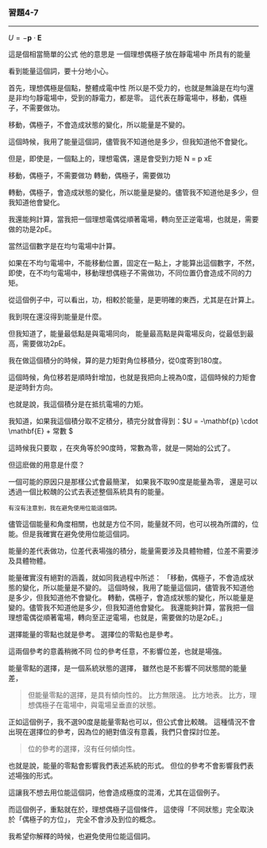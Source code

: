 
### 習題4-7
---
$U = -\mathbf{p} \cdot \mathbf{E}$

這是個相當簡單的公式
他的意思是
一個理想偶極子放在靜電場中
所具有的能量

看到能量這個詞，要十分地小心。

首先，理想偶極是個點，整體成電中性
所以是不受力的，也就是無論是在均勻還是非均勻靜電場中，受到的靜電力，都是零。
這代表在靜電場中，移動，偶極子，不需要做功。

移動，偶極子，不會造成狀態的變化，所以能量是不變的。

這個時候，我用了能量這個詞，儘管我不知道他是多少，但我知道他不會變化。

但是，即使是，一個點上的，理想電偶，還是會受到力矩 N = p xE 

移動，偶極子，不需要做功
轉動，偶極子，需要做功

轉動，偶極子，會造成狀態的變化，所以能量是變的。儘管我不知道他是多少，但我知道他會變化。

我還能夠計算，當我把一個理想電偶從順著電場，轉向至正逆電場，也就是，需要做的功是2pE。

當然這個數字是在均勻電場中計算。

如果在不均勻電場中，不能移動位置，固定在一點上，才能算出這個數字，不然，即使，在不均勻電場中，移動理想偶極子不需做功，不同位置仍會造成不同的力矩。

從這個例子中，可以看出，功，相較於能量，是更明確的東西，尤其是在計算上。

我到現在還沒得到能量是什麼。

但我知道了，能量最低點是與電場同向，
能量最高點是與電場反向，從最低到最高，需要做功2pE。

我在做這個積分的時候，算的是力矩對角位移積分，從0度寄到180度。

這個時候，角位移若是順時針增加，也就是我把向上視為0度，這個時候的力矩會是逆時針方向。

也就是說，我這個積分是在抵抗電場的力矩。

我知道，如果我這個積分取不定積分，積完分就會得到：$U = -\mathbf{p} \cdot \mathbf{E} + 常數 $

這時候我只要取 ，在夾角等於90度時，常數為零，就是一開始的公式了。

但這麽做的用意是什麼？

一個可能的原因只是那樣公式會最簡潔，
如果我不取90度是能量為零，
還是可以透過一個比較醜的公式去表述整個系統具有的能量。

    有沒有注意到，我在避免使用位能這個詞。

儘管這個能量和角度相關，也就是方位不同，能量就不同，也可以視為所謂的，位能。但是我確實在避免使用位能這個詞。

能量的差代表做功，位差代表場強的積分，能量需要涉及具體物體，位差不需要涉及具體物體。

能量確實沒有絕對的涵義，就如同我過程中所述：
「移動，偶極子，不會造成狀態的變化，所以能量是不變的。
這個時候，我用了能量這個詞，儘管我不知道他是多少，但我知道他不會變化。
轉動，偶極子，會造成狀態的變化，所以能量是變的。儘管我不知道他是多少，但我知道他會變化。
我還能夠計算，當我把一個理想電偶從順著電場，轉向至正逆電場，也就是，需要做的功是2pE。」

選擇能量的零點也就是參考。
選擇位的零點也是參考。

這兩個參考的意義稍微不同
位的參考任意，不影響位差，也就是場強。

能量零點的選擇，是一個系統狀態的選擇，
雖然也是不影響不同狀態間的能量差，
>但能量零點的選擇，是具有傾向性的。
比方無限遠。
比方地表。
比方，理想偶極子在電場中，與電場呈垂直的狀態。

正如這個例子，我不選90度是能量零點也可以，但公式會比較醜。
這種情況不會出現在選擇位的參考，因為位的絕對值沒有意義，我們只會探討位差。
>位的參考的選擇，沒有任何傾向性。

也就是說，能量的零點會影響我們表述系統的形式。
但位的參考不會影響我們表述場強的形式。

這讓我不想去用位能這個詞，他會造成極度的混淆，尤其在這個例子。

而這個例子，重點就在於，理想偶極子這個條件，
這使得「不同狀態」完全取決於「偶極子的方位」，
完全不會涉及到位的概念。

我希望你解釋的時候，也避免使用位能這個詞。
